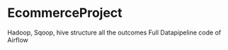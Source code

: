 # EcommerceProject
Hadoop, Sqoop, hive structure all the outcomes 
Full Datapipeline code of Airflow
